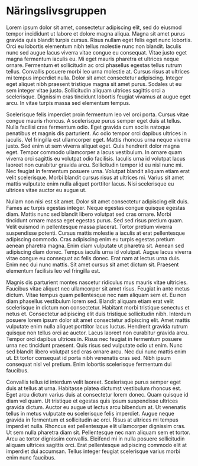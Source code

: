 # Näringslivsgruppen

Lorem ipsum dolor sit amet, consectetur adipiscing elit, sed do
eiusmod tempor incididunt ut labore et dolore magna aliqua. Magna sit
amet purus gravida quis blandit turpis cursus. Risus nullam eget felis
eget nunc lobortis. Orci eu lobortis elementum nibh tellus molestie
nunc non blandit. Iaculis nunc sed augue lacus viverra vitae congue eu
consequat. Vitae justo eget magna fermentum iaculis eu. Mi eget mauris
pharetra et ultrices neque ornare. Fermentum et sollicitudin ac orci
phasellus egestas tellus rutrum tellus. Convallis posuere morbi leo
urna molestie at. Cursus risus at ultrices mi tempus imperdiet
nulla. Dolor sit amet consectetur adipiscing. Integer eget aliquet
nibh praesent tristique magna sit amet purus. Sodales ut eu sem
integer vitae justo. Sollicitudin aliquam ultrices sagittis orci a
scelerisque. Dignissim cras tincidunt lobortis feugiat vivamus at
augue eget arcu. In vitae turpis massa sed elementum tempus.

Scelerisque felis imperdiet proin fermentum leo vel orci porta. Cursus
vitae congue mauris rhoncus. A scelerisque purus semper eget duis at
tellus. Nulla facilisi cras fermentum odio. Eget gravida cum sociis
natoque penatibus et magnis dis parturient. Ac odio tempor orci
dapibus ultrices in iaculis. Vel fringilla est ullamcorper
eget. Mattis rhoncus urna neque viverra justo. Sed enim ut sem viverra
aliquet eget. Quis hendrerit dolor magna eget. Tempor commodo
ullamcorper a lacus vestibulum. In ornare quam viverra orci sagittis
eu volutpat odio facilisis. Iaculis urna id volutpat lacus laoreet non
curabitur gravida arcu. Sollicitudin tempor id eu nisl nunc mi. Nec
feugiat in fermentum posuere urna. Volutpat blandit aliquam etiam erat
velit scelerisque. Morbi blandit cursus risus at ultrices mi. Varius
sit amet mattis vulputate enim nulla aliquet porttitor lacus. Nisi
scelerisque eu ultrices vitae auctor eu augue ut.

Nullam non nisi est sit amet. Dolor sit amet consectetur adipiscing
elit duis. Fames ac turpis egestas integer. Neque egestas congue
quisque egestas diam. Mattis nunc sed blandit libero volutpat sed cras
ornare. Morbi tincidunt ornare massa eget egestas purus. Sed sed risus
pretium quam. Velit euismod in pellentesque massa placerat. Tortor
pretium viverra suspendisse potenti. Cursus mattis molestie a iaculis
at erat pellentesque adipiscing commodo. Cras adipiscing enim eu
turpis egestas pretium aenean pharetra magna. Enim diam vulputate ut
pharetra sit. Aenean sed adipiscing diam donec. Tempus iaculis urna id
volutpat. Augue lacus viverra vitae congue eu consequat ac felis
donec. Erat nam at lectus urna duis. Enim nec dui nunc mattis. Sit
amet cursus sit amet dictum sit. Praesent elementum facilisis leo vel
fringilla est.

Magnis dis parturient montes nascetur ridiculus mus mauris vitae
ultricies. Faucibus vitae aliquet nec ullamcorper sit amet
risus. Feugiat in ante metus dictum. Vitae tempus quam pellentesque
nec nam aliquam sem et. Eu non diam phasellus vestibulum lorem
sed. Blandit aliquam etiam erat velit scelerisque in dictum non
consectetur. Habitant morbi tristique senectus et netus
et. Consectetur adipiscing elit duis tristique sollicitudin
nibh. Interdum posuere lorem ipsum dolor sit amet consectetur
adipiscing elit. Amet mattis vulputate enim nulla aliquet porttitor
lacus luctus. Hendrerit gravida rutrum quisque non tellus orci ac
auctor. Lacus laoreet non curabitur gravida arcu. Tempor orci dapibus
ultrices in. Risus nec feugiat in fermentum posuere urna nec tincidunt
praesent. Quis risus sed vulputate odio ut enim. Nunc sed blandit
libero volutpat sed cras ornare arcu. Nec dui nunc mattis enim ut. Et
tortor consequat id porta nibh venenatis cras sed. Nibh ipsum
consequat nisl vel pretium. Enim lobortis scelerisque fermentum dui
faucibus.

Convallis tellus id interdum velit laoreet. Scelerisque purus semper
eget duis at tellus at urna. Habitasse platea dictumst vestibulum
rhoncus est. Eget arcu dictum varius duis at consectetur lorem
donec. Quam quisque id diam vel quam. Ut tristique et egestas quis
ipsum suspendisse ultrices gravida dictum. Auctor eu augue ut lectus
arcu bibendum at. Ut venenatis tellus in metus vulputate eu
scelerisque felis imperdiet. Augue neque gravida in fermentum et
sollicitudin ac orci. Risus at ultrices mi tempus imperdiet
nulla. Rhoncus est pellentesque elit ullamcorper dignissim cras. Ut
sem nulla pharetra diam sit. Pellentesque nec nam aliquam sem et
tortor. Arcu ac tortor dignissim convallis. Eleifend mi in nulla
posuere sollicitudin aliquam ultrices sagittis orci. Erat pellentesque
adipiscing commodo elit at imperdiet dui accumsan. Tellus integer
feugiat scelerisque varius morbi enim nunc faucibus.
